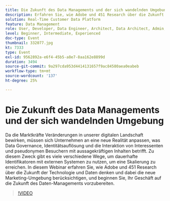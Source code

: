 ```yaml
---
title: Die Zukunft des Data Managements und der sich wandelnden Umgebung
description: Erfahren Sie, wie Adobe und 451 Research über die Zukunft von Technologie und Daten nachdenken, um die neue Marketingumgebung anzugehen und Ihr Unternehmen auf die Zukunft des Datenmanagements vorzubereiten.
solution: Real-Time Customer Data Platform
feature: Data Management
role: User, Developer, Data Engineer, Architect, Data Architect, Admin, Leader
level: Beginner, Intermediate, Experienced
doc-type: Event
thumbnail: 332077.jpg
kt: 7333
type: Event
exl-id: 9562892a-e6f4-45b5-a8e7-8aa162e8899d
duration: 3494
source-git-commit: 9a297cda953d4414131657f9ac84580aea0eabeb
workflow-type: tm+mt
source-wordcount: '137'
ht-degree: 25%

---
```


# Die Zukunft des Data Managements und der sich wandelnden Umgebung

Da die Marktkräfte Veränderungen in unserer digitalen Landschaft bewirken, müssen sich Unternehmen an eine neue Realität anpassen, was Data Governance, Identitätsauflösung und die Interaktion von Interessenten und pseudonymen Besuchern mit aussagekräftigen Inhalten betrifft. Zu diesem Zweck gibt es viele verschiedene Wege, um dauerhafte Identifikatoren mit externen Systemen zu nutzen, um eine Skalierung zu erreichen. In diesem Webinar erfahren Sie, wie Adobe und 451 Research über die Zukunft der Technologie und Daten denken und dabei die neue Marketing-Umgebung berücksichtigen, und beginnen Sie, Ihr Geschäft auf die Zukunft des Daten-Managements vorzubereiten.

>[!VIDEO](https://video.tv.adobe.com/v/332077/?quality=12&learn=on)
